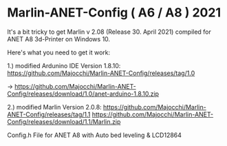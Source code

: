# Marlin-ANET-Config ( A6 / A8 ) 2021

It's a bit tricky to get Marlin v 2.08 (Release 30. April 2021) compiled for ANET A8 3d-Printer on Windows 10.

Here's what you need to get it work:

1.) modified Ardunino IDE Version 1.8.10: https://github.com/Majocchi/Marlin-ANET-Config/releases/tag/1.0

 -> https://github.com/Majocchi/Marlin-ANET-Config/releases/download/1.0/anet-arduino-1.8.10.zip

2.) modified Marlin Version 2.0.8: https://github.com/Majocchi/Marlin-ANET-Config/releases/tag/1.1
https://github.com/Majocchi/Marlin-ANET-Config/releases/download/1.1/Marlin.zip



Config.h File for ANET A8 with Auto bed leveling &amp; LCD12864
